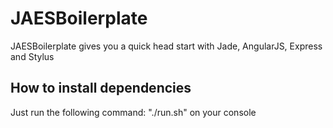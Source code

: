 # JAESBoilerplate

JAESBoilerplate gives you a quick head start with Jade, AngularJS, Express and Stylus

## How to install dependencies

Just run the following command: "./run.sh" on your console
